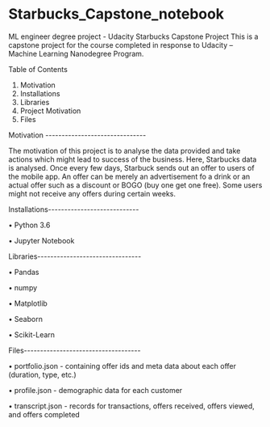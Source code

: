 # Starbucks_Capstone_notebook
ML engineer degree project - Udacity
Starbucks Capstone Project
This is a capstone project for the course completed in response to Udacity – Machine Learning
Nanodegree Program.

Table of Contents

1. Motivation
2. Installations
3. Libraries
4. Project Motivation
5. Files

Motivation -------------------------------

The motivation of this project is to analyse the data provided and take actions which might 
lead to success of the business. Here, Starbucks data is analysed. Once every few days, 
Starbuck sends out an offer to users of the mobile app. An offer can be merely an 
advertisement fo a drink or an actual offer such as a discount or BOGO (buy one get one free). 
Some users might not receive any offers during certain weeks.

Installations----------------------------

• Python 3.6

• Jupyter Notebook

Libraries--------------------------------

• Pandas

• numpy

• Matplotlib

• Seaborn

• Scikit-Learn


Files------------------------------------

• portfolio.json - containing offer ids and meta data about each offer (duration, type, etc.)

• profile.json - demographic data for each customer

• transcript.json - records for transactions, offers received, offers viewed, and offers 
completed

